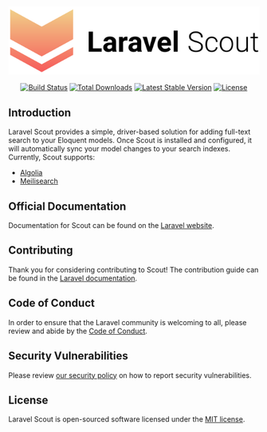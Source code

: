 <p align="center"><img src="/art/logo.svg" alt="Logo Laravel Scout"></p>

<p align="center">
<a href="https://github.com/laravel/scout/actions"><img src="https://github.com/laravel/scout/workflows/tests/badge.svg" alt="Build Status"></a>
<a href="https://packagist.org/packages/laravel/scout"><img src="https://img.shields.io/packagist/dt/laravel/scout" alt="Total Downloads"></a>
<a href="https://packagist.org/packages/laravel/scout"><img src="https://img.shields.io/packagist/v/laravel/scout" alt="Latest Stable Version"></a>
<a href="https://packagist.org/packages/laravel/scout"><img src="https://img.shields.io/packagist/l/laravel/scout" alt="License"></a>
</p>

## Introduction

Laravel Scout provides a simple, driver-based solution for adding full-text search to your Eloquent models. Once Scout is installed and configured, it will automatically sync your model changes to your search indexes. Currently, Scout supports:

- [Algolia](https://www.algolia.com/)
- [Meilisearch](https://github.com/meilisearch/meilisearch)

## Official Documentation

Documentation for Scout can be found on the [Laravel website](https://laravel.com/docs/master/scout).

## Contributing

Thank you for considering contributing to Scout! The contribution guide can be found in the [Laravel documentation](https://laravel.com/docs/contributions).

## Code of Conduct

In order to ensure that the Laravel community is welcoming to all, please review and abide by the [Code of Conduct](https://laravel.com/docs/contributions#code-of-conduct).

## Security Vulnerabilities

Please review [our security policy](https://github.com/laravel/scout/security/policy) on how to report security vulnerabilities.

## License

Laravel Scout is open-sourced software licensed under the [MIT license](LICENSE.md).
